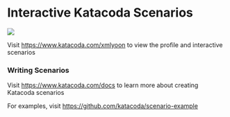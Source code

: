 # Interactive Katacoda Scenarios

[![](http://shields.katacoda.com/katacoda/xmlyoon/count.svg)](https://www.katacoda.com/xmlyoon "Get your profile on Katacoda.com")

Visit https://www.katacoda.com/xmlyoon to view the profile and interactive scenarios

### Writing Scenarios
Visit https://www.katacoda.com/docs to learn more about creating Katacoda scenarios

For examples, visit https://github.com/katacoda/scenario-example
